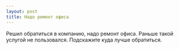 ```yaml
---
layout: post 
title: Надо ремонт офиса 
--- 
```

Решил обратиться в компанию, надо ремонт офиса. Раньше такой услугой не пользовался. Подскажите куда лучше обратиться.